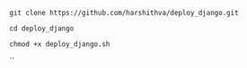 `git clone https://github.com/harshithva/deploy_django.git`

`cd deploy_django`

`chmod +x deploy_django.sh`

``

